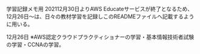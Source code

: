 学習記録メモ用
202112月30日よりAWS Educateサービスが終了となるため、12月26日～は、日々の教材学習を記録しこのREADMEファイルへ記載するように用いる。

12月26日
※AWS認定クラウドプラクティショナーの学習・基本情報技術者試験の学習・CCNAの学習。
